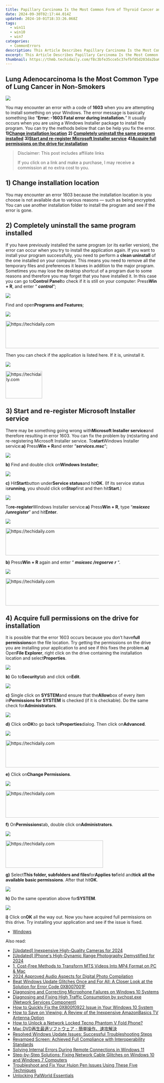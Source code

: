 ```yaml
---
title: Papillary Carcinoma Is the Most Common Form of Thyroid Cancer and Generally Has an Excellent Prognosis.
date: 2024-09-30T02:17:44.014Z
updated: 2024-10-01T18:33:26.068Z
tags:
  - win11
  - win10
  - win7
categories:
  - CommonErrors
description: This Article Describes Papillary Carcinoma Is the Most Common Form of Thyroid Cancer and Generally Has an Excellent Prognosis.
excerpt: This Article Describes Papillary Carcinoma Is the Most Common Form of Thyroid Cancer and Generally Has an Excellent Prognosis.
thumbnail: https://thmb.techidaily.com/f8c3bfe35cce5c37efbf85d203da2ba6c70ae952a01231a15536e05f0907b970.png
---
```


## Lung Adenocarcinoma Is the Most Common Type of Lung Cancer in Non-Smokers

![](https://images.drivereasy.com/wp-content/uploads/2017/07/img_595ca1709cae9.png)

You may encounter an error with a code of **1603** when you are attempting to install something on your Windows. The error message is basically something like “**Error: -1603 Fatal error during installation.**” It usually occurs when you are using a Windows Installer package to install the program. You can try the methods below that can be help you fix the error. **1)[Change installation location](https://tools.techidaily.com/drivereasy/download/)**   **2) [Completely uninstall the same program installed](https://tools.techidaily.com/drivereasy/download/)**   **3)[Start and re-register Microsoft Installer service](https://tools.techidaily.com/drivereasy/download/)**   **4)[Acquire full permissions on the drive for installation](https://tools.techidaily.com/drivereasy/download/)**

>  Disclaimer: This post includes affiliate links
>
>  If you click on a link and make a purchase, I may receive a commission at no extra cost to you.
>

## 1) Change installation location

You may encounter an error 1603 because the installation location is you choose is not available due to various reasons — such as being encrypted. You can use another installation folder to install the program and see if the error is gone.

## 2) Completely uninstall the same program installed

If you have previously installed the same program (or its earlier version), the error can occur when you try to install the application again. If you want to install your program successfully, you need to perform a **clean uninstall** of the one installed on your computer. This means you need to remove all the temporary files and preferences it leaves in addition to the major program. Sometimes you may lose the desktop shortcut of a program due to some reasons and therefore you may forget that you have installed it. In this case you can go to**Control Panel**to check if it is still on your computer: Press**Win + R**, and enter “ _**control**_“;

![](https://images.drivereasy.com/wp-content/uploads/2017/07/img_595c9bf012d25.png)

Find and open**Programs and Features**;

![](https://images.drivereasy.com/wp-content/uploads/2017/07/img_595c9c81105c5.png)

<!-- affiliate ads begin -->
<a href="https://ephamedtechinc.pxf.io/c/5597632/2137216/26400" target="_top" id="2137216">
  <img src="//a.impactradius-go.com/display-ad/26400-2137216" border="0" alt="https://techidaily.com" width="728" height="90"/>
</a>
<img height="0" width="0" src="https://ephamedtechinc.pxf.io/i/5597632/2137216/26400" style="position:absolute;visibility:hidden;" border="0" />
<!-- affiliate ads end -->

Then you can check if the application is listed here. If it is, uninstall it.

![](https://images.drivereasy.com/wp-content/uploads/2017/07/img_595c9d00544d7.png)

<!-- affiliate ads begin -->
<a href="https://bluettifr.pxf.io/c/5597632/2145079/17095" target="_top" id="2145079">
  <img src="//a.impactradius-go.com/display-ad/17095-2145079" border="0" alt="https://techidaily.com" width="120" height="90"/>
</a>
<img height="0" width="0" src="https://bluettifr.pxf.io/i/5597632/2145079/17095" style="position:absolute;visibility:hidden;" border="0" />
<!-- affiliate ads end -->

## 3) Start and re-register Microsoft Installer service

There may be something going wrong with**Microsoft Installer service**and therefore resulting in error 1603\. You can fix the problem by (re)starting and re-registering Microsoft Installer service. To**start**Windows Installer service:**a)** Press**Win + R**and enter “_**services.msc**_“;

![](https://images.drivereasy.com/wp-content/uploads/2017/07/img_595ca68fd8714.png)

**b)** Find and double click on**Windows Installer**;

![](https://images.drivereasy.com/wp-content/uploads/2017/07/img_595ca70c399c1.png)

**c)** Hit**Start**button under**Service status**and hit**OK**. (If its service status is**running**, you should click on**Stop**first and then hit**Start**.)

![](https://images.drivereasy.com/wp-content/uploads/2017/07/img_595ca7cbbdf36.png)

To**re-register**Windows Installer service:**a)** Press**Win + R**, type “_**msiexec /unregister**_” and hit**Enter**.

![](https://images.drivereasy.com/wp-content/uploads/2017/07/img_595ca9370d810.png)

<!-- affiliate ads begin -->
<a href="https://aligracehair.sjv.io/c/5597632/1972670/19272" target="_top" id="1972670">
  <img src="//a.impactradius-go.com/display-ad/19272-1972670" border="0" alt="https://techidaily.com" width="728" height="90"/>
</a>
<img height="0" width="0" src="https://aligracehair.sjv.io/i/5597632/1972670/19272" style="position:absolute;visibility:hidden;" border="0" />
<!-- affiliate ads end -->

**b)** Press**Win + R** again and enter “ _**msiexec /regserve** **r**_ “.

![](https://images.drivereasy.com/wp-content/uploads/2017/07/img_595ca9952ad21.png)

<!-- affiliate ads begin -->
<a href="https://ephamedtechinc.pxf.io/c/5597632/2130532/26400" target="_top" id="2130532">
  <img src="//a.impactradius-go.com/display-ad/26400-2130532" border="0" alt="https://techidaily.com" width="728" height="90"/>
</a>
<img height="0" width="0" src="https://ephamedtechinc.pxf.io/i/5597632/2130532/26400" style="position:absolute;visibility:hidden;" border="0" />
<!-- affiliate ads end -->

## 4) Acquire full permissions on the drive for installation

It is possible that the error 1603 occurs because you don’t have**full permissions**on the file location. Try getting the permissions on the drive you are installing your application to and see if this fixes the problem.**a)** Open**File Explorer**, right click on the drive containing the installation location and select**Properties**.

![](https://images.drivereasy.com/wp-content/uploads/2017/07/img_595cac402cfce.png)

**b)** Go to**Security**tab and click on**Edit**.

![](https://images.drivereasy.com/wp-content/uploads/2017/07/img_595caf24696ae.png)

**c)** Single click on **SYSTEM**and ensure that the**Allow**box of every item in**Permissions for SYSTEM** is checked (if it is checkable). Do the same check for**Administrators**.

![](https://images.drivereasy.com/wp-content/uploads/2017/07/img_595cb123f210b.png)

**d)** Click on**OK**to go back to**Properties**dialog. Then click on**Advanced**.

![](https://images.drivereasy.com/wp-content/uploads/2017/07/img_595cb3cf25a0c.png)

<!-- affiliate ads begin -->
<a href="https://bluettieu.pxf.io/c/5597632/2141676/17091" target="_top" id="2141676">
  <img src="//a.impactradius-go.com/display-ad/17091-2141676" border="0" alt="https://techidaily.com" width="728" height="90"/>
</a>
<img height="0" width="0" src="https://bluettieu.pxf.io/i/5597632/2141676/17091" style="position:absolute;visibility:hidden;" border="0" />
<!-- affiliate ads end -->

**e)** Click on**Change Permissions**.

![](https://images.drivereasy.com/wp-content/uploads/2017/07/img_595cb5c235c54.png)

<!-- affiliate ads begin -->
<a href="https://appsumo.8odi.net/c/5597632/2068416/7443" target="_top" id="2068416">
  <img src="//a.impactradius-go.com/display-ad/7443-2068416" border="0" alt="https://techidaily.com" width="728" height="90"/>
</a>
<img height="0" width="0" src="https://appsumo.8odi.net/i/5597632/2068416/7443" style="position:absolute;visibility:hidden;" border="0" />
<!-- affiliate ads end -->

**f)** On**Permissions**tab, double click on**Administrators**.

![](https://images.drivereasy.com/wp-content/uploads/2017/07/img_595cb67382950.png)

<!-- affiliate ads begin -->
<a href="https://bluettius.sjv.io/c/5597632/2139121/17108" target="_top" id="2139121">
  <img src="//a.impactradius-go.com/display-ad/17108-2139121" border="0" alt="https://techidaily.com" width="320" height="90"/>
</a>
<img height="0" width="0" src="https://bluettius.sjv.io/i/5597632/2139121/17108" style="position:absolute;visibility:hidden;" border="0" />
<!-- affiliate ads end -->

**g)** Select**This folder, subfolders and files**for**Applies to**field and**tick** **all the available basic permissions**. After that hit**OK**.

![](https://images.drivereasy.com/wp-content/uploads/2017/07/img_595cb7074c180.png)

**h)** Do the same operation above for**SYSTEM**.

![](https://images.drivereasy.com/wp-content/uploads/2017/07/img_595cb8202ef5a.png)

**i)** Click on**OK** all the way out. Now you have acquired full permissions on this drive. Try installing your application and see if the issue is fixed.

* [Windows](https://tools.techidaily.com/drivereasy/download/)

<ins class="adsbygoogle"
     style="display:block"
     data-ad-format="autorelaxed"
     data-ad-client="ca-pub-7571918770474297"
     data-ad-slot="1223367746"></ins>

<ins class="adsbygoogle"
     style="display:block"
     data-ad-client="ca-pub-7571918770474297"
     data-ad-slot="8358498916"
     data-ad-format="auto"
     data-full-width-responsive="true"></ins>

<span class="atpl-alsoreadstyle">Also read:</span>
<div><ul>
<li><a href="https://fox-friendly.techidaily.com/updated-inexpensive-high-quality-cameras-for-2024/"><u>[Updated] Inexpensive High-Quality Cameras for 2024</u></a></li>
<li><a href="https://fox-info.techidaily.com/updated-iphones-high-dynamic-range-photography-demystified-for-2024/"><u>[Updated] IPhone's High-Dynamic Range Photography Demystified for 2024</u></a></li>
<li><a href="https://some-approaches.techidaily.com/1-cost-free-methods-to-transform-mts-videos-into-mp4-format-on-pc-and-mac/"><u>1. Cost-Free Methods to Transform MTS Videos Into MP4 Format on PC & Mac</u></a></li>
<li><a href="https://extra-lessons.techidaily.com/2024-approved-audio-aspects-for-digital-photo-compilation/"><u>2024 Approved Audio Aspects for Digital Photo Compilation</u></a></li>
<li><a href="https://common-error.techidaily.com/beat-windows-update-glitches-once-and-for-all-a-closer-look-at-the-solution-for-error-code-0x8007001f/"><u>Beat Windows Update Glitches Once and For All: A Closer Look at the Solution for Error Code 0X8007001F</u></a></li>
<li><a href="https://common-error.techidaily.com/diagnosing-and-correcting-microphone-failures-on-windows-10-systems/"><u>Diagnosing and Correcting Microphone Failures on Windows 10 Systems</u></a></li>
<li><a href="https://common-error.techidaily.com/diagnosing-and-fixing-high-traffic-consumption-by-svchostexe-network-services-component/"><u>Diagnosing and Fixing High Traffic Consumption by svchost.exe (Network Services Component)</u></a></li>
<li><a href="https://common-error.techidaily.com/how-to-quickly-fix-the-0x800f0922-issue-in-your-windows-10-system/"><u>How to Quickly Fix the 0X800f0922 Issue in Your Windows 10 System</u></a></li>
<li><a href="https://buynow-reviews.techidaily.com/how-to-save-on-viewing-a-review-of-the-inexpensive-amazonbasics-tv-antenna-option/"><u>How to Save on Viewing: A Review of the Inexpensive AmazonBasics TV Antenna Option</u></a></li>
<li><a href="https://unlock-android.techidaily.com/how-to-unlock-a-network-locked-tecno-phantom-v-fold-phone-by-drfone-android/"><u>How to Unlock a Network Locked Tecno Phantom V Fold Phone?</u></a></li>
<li><a href="https://some-guidance.techidaily.com/mac-dvd/"><u>Mac DVD再生最適ソフトウェア - 簡単操作、速攻解決</u></a></li>
<li><a href="https://common-error.techidaily.com/resolved-windows-update-issues-successful-troubleshooting-steps/"><u>Resolved Windows Update Issues: Successful Troubleshooting Steps</u></a></li>
<li><a href="https://common-error.techidaily.com/revamped-screen-achieved-full-compliance-with-interoperability-standards/"><u>Revamped Screen: Achieved Full Compliance with Interoperability Standards</u></a></li>
<li><a href="https://windows11.techidaily.com/solving-internal-errors-during-remote-connections-in-windows-11/"><u>Solving Internal Errors During Remote Connections in Windows 11</u></a></li>
<li><a href="https://common-error.techidaily.com/step-by-step-solutions-fixing-network-cable-glitches-on-windows-10-and-windows-7-computers/"><u>Step-by-Step Solutions: Fixing Network Cable Glitches on Windows 10 and Windows 7 Computers</u></a></li>
<li><a href="https://common-error.techidaily.com/troubleshoot-and-fix-your-huion-pen-issues-using-these-five-techniques/"><u>Troubleshoot and Fix Your Huion Pen Issues Using These Five Techniques</u></a></li>
<li><a href="https://games-able.techidaily.com/unlocking-palworld-essentials/"><u>Unlocking PalWorld Essentials</u></a></li>
</ul></div>

